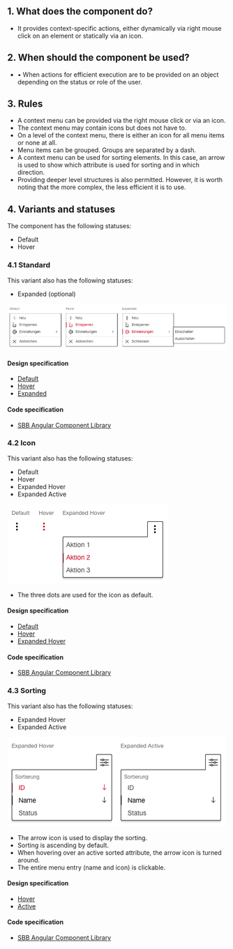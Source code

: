 ## 1. What does the component do?
* It provides context-specific actions, either dynamically via right mouse click on an element or statically via an icon.


## 2. When should the component be used?
* •	When actions for efficient execution are to be provided on an object depending on the status or role of the user.


## 3. Rules
* A context menu can be provided via the right mouse click or via an icon.
* The context menu may contain icons but does not have to.
* On a level of the context menu, there is either an icon for all menu items or none at all.
* Menu items can be grouped. Groups are separated by a dash.
* A context menu can be used for sorting elements. In this case, an arrow is used to show which attribute is used for sorting and in which direction.
* Providing deeper level structures is also permitted. However, it is worth noting that the more complex, the less efficient it is to use.


## 4. Variants and statuses
The component has the following statuses:
* Default
* Hover

### 4.1 Standard
This variant also has the following statuses:
* Expanded (optional)

![Image of the context menu component for opening via the right mouse button](https://raw.githubusercontent.com/sbb-design-systems/design-system-webapp-documentation/master/documentation/components/contextmenu/images/contextmenu_default.png 'class: image')

#### Design specification
* [Default](https://sbb.invisionapp.com/d/main#/console/17140415/355318417/inspect)
* [Hover](https://sbb.invisionapp.com/d/main#/console/17140415/355318418/inspect)
* [Expanded](https://sbb.invisionapp.com/d/main#/console/17140415/355318419/inspect)

#### Code specification
* [SBB Angular Component Library](https://sbb-angular.app.sbb.ch/latest/business/components/contextmenu)

### 4.2 Icon
This variant also has the following statuses:
* Default
* Hover
* Expanded Hover
* Expanded Active

![Image of the context menu component for opening with the icon](https://raw.githubusercontent.com/sbb-design-systems/design-system-webapp-documentation/master/documentation/components/contextmenu/images/contextmenu_icon.png 'class: image')

* The three dots are used for the icon as default. 

#### Design specification
* [Default](https://sbb.invisionapp.com/d/main#/console/17140415/355318420/inspect)
* [Hover](https://sbb.invisionapp.com/d/main#/console/17140415/355318421/inspect)
* [Expanded Hover](https://sbb.invisionapp.com/d/main#/console/17140415/355318422/inspect)

#### Code specification
* [SBB Angular Component Library](https://sbb-angular.app.sbb.ch/latest/business/components/contextmenu)

### 4.3 Sorting
This variant also has the following statuses:
* Expanded Hover
* Expanded Active

![Image of the context menu component to sort content](https://raw.githubusercontent.com/sbb-design-systems/design-system-webapp-documentation/master/documentation/components/contextmenu/images/contextmenu_sorting.png 'class: image')
* The arrow icon is used to display the sorting.
* Sorting is ascending by default.
* When hovering over an active sorted attribute, the arrow icon is turned around.
* The entire menu entry (name and icon) is clickable.

#### Design specification
* [Hover](https://sbb.invisionapp.com/d/main#/console/17140415/369105601/inspect)
* [Active](https://sbb.invisionapp.com/d/main#/console/17140415/355318423/inspect)

#### Code specification
* [SBB Angular Component Library](https://sbb-angular.app.sbb.ch/latest/business/components/contextmenu)
